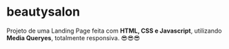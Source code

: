 # beautysalon

Projeto de uma Landing Page feita com <b>HTML, CSS e Javascript</b>, utilizando <b>Media Queryes</b>, totalmente responsiva. :sunglasses::sunglasses::sunglasses:
